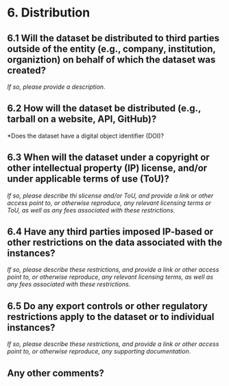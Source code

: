 # 6. Distribution

## 6.1 Will the dataset be distributed to third parties outside of the entity (e.g., company, institution, organiztion) on behalf of which the dataset was created?
*If so, please provide a description.*

## 6.2 How will the dataset be distributed (e.g., tarball on a website, API, GitHub)?
*Does the dataset have a digital object identifier (DOI)?

## 6.3 When will the dataset under a copyright or other intellectual property (IP) license, and/or under applicable terms of use (ToU)?
*If so, please describe thi slicense and/or ToU, and provide a link or other access point to, or otherwise reproduce, any relevant licensing terms or ToU, as well as any fees associated with these restrictions.*

## 6.4 Have any third parties imposed IP-based or other restrictions on the data associated with the instances?
*If so, please describe these restrictions, and provide a link or other access point to, or otherwise reproduce, any relevant licensing terms, as well as any fees associated with these restrictions.*

## 6.5 Do any export controls or other regulatory restrictions apply to the dataset or to individual instances?
*If so, please describe these restrictions, and provide a link or other access point to, or otherwise reproduce, any supporting documentation.*

## Any other comments?
